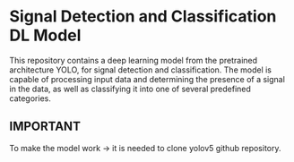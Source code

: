 # Signal Detection and Classification DL Model
 This repository contains a deep learning model from the pretrained architecture YOLO, for signal detection and classification. The model is capable of processing input data and determining the presence of a signal in the data, as well as classifying it into one of several predefined categories.

## IMPORTANT
 To make the model work -> it is needed to clone yolov5 github repository.
